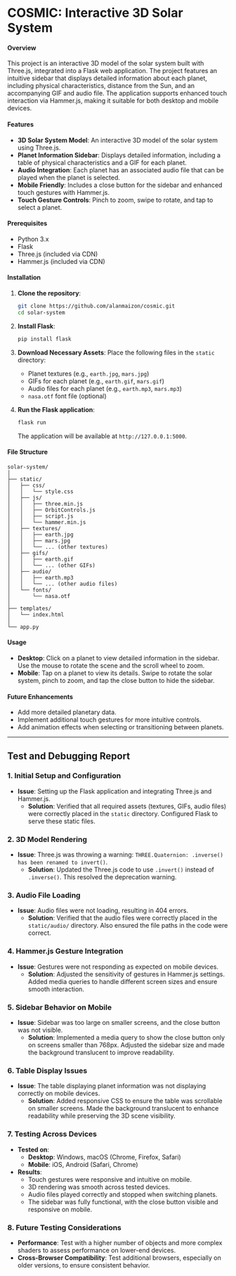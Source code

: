 # COSMIC: Interactive 3D Solar System

#### Overview

This project is an interactive 3D model of the solar system built with Three.js, integrated into a Flask web application. The project features an intuitive sidebar that displays detailed information about each planet, including physical characteristics, distance from the Sun, and an accompanying GIF and audio file. The application supports enhanced touch interaction via Hammer.js, making it suitable for both desktop and mobile devices.

#### Features

- **3D Solar System Model**: An interactive 3D model of the solar system using Three.js.
- **Planet Information Sidebar**: Displays detailed information, including a table of physical characteristics and a GIF for each planet.
- **Audio Integration**: Each planet has an associated audio file that can be played when the planet is selected.
- **Mobile Friendly**: Includes a close button for the sidebar and enhanced touch gestures with Hammer.js.
- **Touch Gesture Controls**: Pinch to zoom, swipe to rotate, and tap to select a planet.

#### Prerequisites

- Python 3.x
- Flask
- Three.js (included via CDN)
- Hammer.js (included via CDN)

#### Installation

1. **Clone the repository**:
   ```bash
   git clone https://github.com/alanmaizon/cosmic.git
   cd solar-system
   ```

2. **Install Flask**:
   ```bash
   pip install flask
   ```

3. **Download Necessary Assets**:
   Place the following files in the `static` directory:
   - Planet textures (e.g., `earth.jpg`, `mars.jpg`)
   - GIFs for each planet (e.g., `earth.gif`, `mars.gif`)
   - Audio files for each planet (e.g., `earth.mp3`, `mars.mp3`)
   - `nasa.otf` font file (optional)

4. **Run the Flask application**:
   ```bash
   flask run
   ```
   The application will be available at `http://127.0.0.1:5000`.

#### File Structure

```plaintext
solar-system/
│
├── static/
│   ├── css/
│   │   └── style.css
│   ├── js/
│   │   ├── three.min.js
│   │   ├── OrbitControls.js
│   │   ├── script.js
│   │   └── hammer.min.js
│   ├── textures/
│   │   ├── earth.jpg
│   │   ├── mars.jpg
│   │   └── ... (other textures)
│   ├── gifs/
│   │   ├── earth.gif
│   │   └── ... (other GIFs)
│   ├── audio/
│   │   ├── earth.mp3
│   │   └── ... (other audio files)
│   └── fonts/
│       └── nasa.otf
│
├── templates/
│   └── index.html
│
└── app.py
```

#### Usage

- **Desktop**: Click on a planet to view detailed information in the sidebar. Use the mouse to rotate the scene and the scroll wheel to zoom.
- **Mobile**: Tap on a planet to view its details. Swipe to rotate the solar system, pinch to zoom, and tap the close button to hide the sidebar.

#### Future Enhancements

- Add more detailed planetary data.
- Implement additional touch gestures for more intuitive controls.
- Add animation effects when selecting or transitioning between planets.

---

## Test and Debugging Report

### 1. **Initial Setup and Configuration**

- **Issue**: Setting up the Flask application and integrating Three.js and Hammer.js.
  - **Solution**: Verified that all required assets (textures, GIFs, audio files) were correctly placed in the `static` directory. Configured Flask to serve these static files.

### 2. **3D Model Rendering**

- **Issue**: Three.js was throwing a warning: `THREE.Quaternion: .inverse() has been renamed to invert()`.
  - **Solution**: Updated the Three.js code to use `.invert()` instead of `.inverse()`. This resolved the deprecation warning.

### 3. **Audio File Loading**

- **Issue**: Audio files were not loading, resulting in 404 errors.
  - **Solution**: Verified that the audio files were correctly placed in the `static/audio/` directory. Also ensured the file paths in the code were correct. 

### 4. **Hammer.js Gesture Integration**

- **Issue**: Gestures were not responding as expected on mobile devices.
  - **Solution**: Adjusted the sensitivity of gestures in Hammer.js settings. Added media queries to handle different screen sizes and ensure smooth interaction.

### 5. **Sidebar Behavior on Mobile**

- **Issue**: Sidebar was too large on smaller screens, and the close button was not visible.
  - **Solution**: Implemented a media query to show the close button only on screens smaller than 768px. Adjusted the sidebar size and made the background translucent to improve readability.

### 6. **Table Display Issues**

- **Issue**: The table displaying planet information was not displaying correctly on mobile devices.
  - **Solution**: Added responsive CSS to ensure the table was scrollable on smaller screens. Made the background translucent to enhance readability while preserving the 3D scene visibility.

### 7. **Testing Across Devices**

- **Tested on**:
  - **Desktop**: Windows, macOS (Chrome, Firefox, Safari)
  - **Mobile**: iOS, Android (Safari, Chrome)
- **Results**: 
  - Touch gestures were responsive and intuitive on mobile.
  - 3D rendering was smooth across tested devices.
  - Audio files played correctly and stopped when switching planets.
  - The sidebar was fully functional, with the close button visible and responsive on mobile.

### 8. **Future Testing Considerations**

- **Performance**: Test with a higher number of objects and more complex shaders to assess performance on lower-end devices.
- **Cross-Browser Compatibility**: Test additional browsers, especially on older versions, to ensure consistent behavior.
